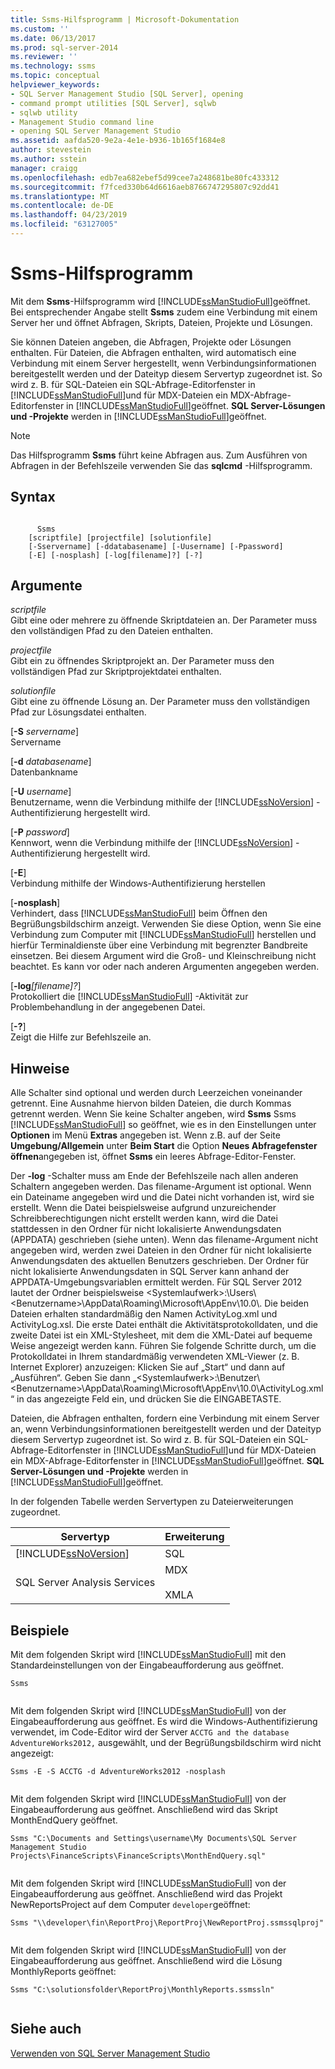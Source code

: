 ```yaml
---
title: Ssms-Hilfsprogramm | Microsoft-Dokumentation
ms.custom: ''
ms.date: 06/13/2017
ms.prod: sql-server-2014
ms.reviewer: ''
ms.technology: ssms
ms.topic: conceptual
helpviewer_keywords:
- SQL Server Management Studio [SQL Server], opening
- command prompt utilities [SQL Server], sqlwb
- sqlwb utility
- Management Studio command line
- opening SQL Server Management Studio
ms.assetid: aafda520-9e2a-4e1e-b936-1b165f1684e8
author: stevestein
ms.author: sstein
manager: craigg
ms.openlocfilehash: edb7ea682ebef5d99cee7a248681be80fc433312
ms.sourcegitcommit: f7fced330b64d6616aeb8766747295807c92dd41
ms.translationtype: MT
ms.contentlocale: de-DE
ms.lasthandoff: 04/23/2019
ms.locfileid: "63127005"
---
```

# <a name="ssms-utility"></a>Ssms-Hilfsprogramm
  Mit dem **Ssms**-Hilfsprogramm wird [!INCLUDE[ssManStudioFull](../includes/ssmanstudiofull-md.md)]geöffnet. Bei entsprechender Angabe stellt **Ssms** zudem eine Verbindung mit einem Server her und öffnet Abfragen, Skripts, Dateien, Projekte und Lösungen.  
  
 Sie können Dateien angeben, die Abfragen, Projekte oder Lösungen enthalten. Für Dateien, die Abfragen enthalten, wird automatisch eine Verbindung mit einem Server hergestellt, wenn Verbindungsinformationen bereitgestellt werden und der Dateityp diesem Servertyp zugeordnet ist. So wird z. B. für SQL-Dateien ein SQL-Abfrage-Editorfenster in [!INCLUDE[ssManStudioFull](../includes/ssmanstudiofull-md.md)]und für MDX-Dateien ein MDX-Abfrage-Editorfenster in [!INCLUDE[ssManStudioFull](../includes/ssmanstudiofull-md.md)]geöffnet. **SQL Server-Lösungen und -Projekte** werden in [!INCLUDE[ssManStudioFull](../includes/ssmanstudiofull-md.md)]geöffnet.  
  
> [!NOTE]  
>  Das Hilfsprogramm **Ssms** führt keine Abfragen aus. Zum Ausführen von Abfragen in der Befehlszeile verwenden Sie das **sqlcmd** -Hilfsprogramm.  
  
## <a name="syntax"></a>Syntax  
  
```  
  
      Ssms  
    [scriptfile] [projectfile] [solutionfile]  
    [-Sservername] [-ddatabasename] [-Uusername] [-Ppassword]   
    [-E] [-nosplash] [-log[filename]?] [-?]  
```  
  
## <a name="arguments"></a>Argumente  
 *scriptfile*  
 Gibt eine oder mehrere zu öffnende Skriptdateien an. Der Parameter muss den vollständigen Pfad zu den Dateien enthalten.  
  
 *projectfile*  
 Gibt ein zu öffnendes Skriptprojekt an. Der Parameter muss den vollständigen Pfad zur Skriptprojektdatei enthalten.  
  
 *solutionfile*  
 Gibt eine zu öffnende Lösung an. Der Parameter muss den vollständigen Pfad zur Lösungsdatei enthalten.  
  
 [**-S** _servername_]  
 Servername  
  
 [**-d** _databasename_]  
 Datenbankname  
  
 [**-U** _username_]  
 Benutzername, wenn die Verbindung mithilfe der [!INCLUDE[ssNoVersion](../includes/ssnoversion-md.md)] -Authentifizierung hergestellt wird.  
  
 [**-P** _password_]  
 Kennwort, wenn die Verbindung mithilfe der [!INCLUDE[ssNoVersion](../includes/ssnoversion-md.md)] -Authentifizierung hergestellt wird.  
  
 [**-E**]  
 Verbindung mithilfe der Windows-Authentifizierung herstellen  
  
 [**-nosplash**]  
 Verhindert, dass [!INCLUDE[ssManStudioFull](../includes/ssmanstudiofull-md.md)] beim Öffnen den Begrüßungsbildschirm anzeigt. Verwenden Sie diese Option, wenn Sie eine Verbindung zum Computer mit [!INCLUDE[ssManStudioFull](../includes/ssmanstudiofull-md.md)] herstellen und hierfür Terminaldienste über eine Verbindung mit begrenzter Bandbreite einsetzen. Bei diesem Argument wird die Groß- und Kleinschreibung nicht beachtet. Es kann vor oder nach anderen Argumenten angegeben werden.  
  
 [**-log**_[filename]?_]  
 Protokolliert die [!INCLUDE[ssManStudioFull](../includes/ssmanstudiofull-md.md)] -Aktivität zur Problembehandlung in der angegebenen Datei.  
  
 [**-?**]  
 Zeigt die Hilfe zur Befehlszeile an.  
  
## <a name="remarks"></a>Hinweise  
 Alle Schalter sind optional und werden durch Leerzeichen voneinander getrennt. Eine Ausnahme hiervon bilden Dateien, die durch Kommas getrennt werden. Wenn Sie keine Schalter angeben, wird **Ssms** Ssms [!INCLUDE[ssManStudioFull](../includes/ssmanstudiofull-md.md)] so geöffnet, wie es in den Einstellungen unter **Optionen** im Menü **Extras** angegeben ist. Wenn z.B. auf der Seite **Umgebung/Allgemein** unter **Beim Start** die Option **Neues Abfragefenster öffnen**angegeben ist, öffnet **Ssms** ein leeres Abfrage-Editor-Fenster.  
  
 Der **-log** -Schalter muss am Ende der Befehlszeile nach allen anderen Schaltern angegeben werden. Das filename-Argument ist optional. Wenn ein Dateiname angegeben wird und die Datei nicht vorhanden ist, wird sie erstellt. Wenn die Datei beispielsweise aufgrund unzureichender Schreibberechtigungen nicht erstellt werden kann, wird die Datei stattdessen in den Ordner für nicht lokalisierte Anwendungsdaten (APPDATA) geschrieben (siehe unten). Wenn das filename-Argument nicht angegeben wird, werden zwei Dateien in den Ordner für nicht lokalisierte Anwendungsdaten des aktuellen Benutzers geschrieben. Der Ordner für nicht lokalisierte Anwendungsdaten in SQL Server kann anhand der APPDATA-Umgebungsvariablen ermittelt werden. Für SQL Server 2012 lautet der Ordner beispielsweise \<Systemlaufwerk>:\Users\\<Benutzername\>\AppData\Roaming\Microsoft\AppEnv\10.0\\. Die beiden Dateien erhalten standardmäßig den Namen ActivityLog.xml und ActivityLog.xsl. Die erste Datei enthält die Aktivitätsprotokolldaten, und die zweite Datei ist ein XML-Stylesheet, mit dem die XML-Datei auf bequeme Weise angezeigt werden kann. Führen Sie folgende Schritte durch, um die Protokolldatei in Ihrem standardmäßig verwendeten XML-Viewer (z. B. Internet Explorer) anzuzeigen:  Klicken Sie auf „Start“ und dann auf „Ausführen“. Geben Sie dann „\<Systemlaufwerk>:\Benutzer\\<Benutzername\>\AppData\Roaming\Microsoft\AppEnv\10.0\ActivityLog.xml“ in das angezeigte Feld ein, und drücken Sie die EINGABETASTE.  
  
 Dateien, die Abfragen enthalten, fordern eine Verbindung mit einem Server an, wenn Verbindungsinformationen bereitgestellt werden und der Dateityp diesem Servertyp zugeordnet ist. So wird z. B. für SQL-Dateien ein SQL-Abfrage-Editorfenster in [!INCLUDE[ssManStudioFull](../includes/ssmanstudiofull-md.md)]und für MDX-Dateien ein MDX-Abfrage-Editorfenster in [!INCLUDE[ssManStudioFull](../includes/ssmanstudiofull-md.md)]geöffnet. **SQL Server-Lösungen und -Projekte** werden in [!INCLUDE[ssManStudioFull](../includes/ssmanstudiofull-md.md)]geöffnet.  
  
 In der folgenden Tabelle werden Servertypen zu Dateierweiterungen zugeordnet.  
  
|Servertyp|Erweiterung|  
|-----------------|---------------|  
|[!INCLUDE[ssNoVersion](../includes/ssnoversion-md.md)]|SQL|  
|SQL Server Analysis Services|MDX<br /><br /> XMLA|  
  
## <a name="examples"></a>Beispiele  
 Mit dem folgenden Skript wird [!INCLUDE[ssManStudioFull](../includes/ssmanstudiofull-md.md)] mit den Standardeinstellungen von der Eingabeaufforderung aus geöffnet.  
  
```  
Ssms  
  
```  
  
 Mit dem folgenden Skript wird [!INCLUDE[ssManStudioFull](../includes/ssmanstudiofull-md.md)] von der Eingabeaufforderung aus geöffnet. Es wird die Windows-Authentifizierung verwendet, im Code-Editor wird der Server `ACCTG and the database AdventureWorks2012,` ausgewählt, und der Begrüßungsbildschirm wird nicht angezeigt:  
  
```  
Ssms -E -S ACCTG -d AdventureWorks2012 -nosplash  
  
```  
  
 Mit dem folgenden Skript wird [!INCLUDE[ssManStudioFull](../includes/ssmanstudiofull-md.md)] von der Eingabeaufforderung aus geöffnet. Anschließend wird das Skript MonthEndQuery geöffnet.  
  
```  
Ssms "C:\Documents and Settings\username\My Documents\SQL Server Management Studio Projects\FinanceScripts\FinanceScripts\MonthEndQuery.sql"  
  
```  
  
 Mit dem folgenden Skript wird [!INCLUDE[ssManStudioFull](../includes/ssmanstudiofull-md.md)] von der Eingabeaufforderung aus geöffnet. Anschließend wird das Projekt NewReportsProject auf dem Computer `developer`geöffnet:  
  
```  
Ssms "\\developer\fin\ReportProj\ReportProj\NewReportProj.ssmssqlproj"  
  
```  
  
 Mit dem folgenden Skript wird [!INCLUDE[ssManStudioFull](../includes/ssmanstudiofull-md.md)] von der Eingabeaufforderung aus geöffnet. Anschließend wird die Lösung MonthlyReports geöffnet:  
  
```  
Ssms "C:\solutionsfolder\ReportProj\MonthlyReports.ssmssln"  
  
```  
  
## <a name="see-also"></a>Siehe auch  
 [Verwenden von SQL Server Management Studio](../database-engine/use-sql-server-management-studio.md)  
  
  
